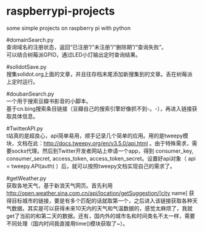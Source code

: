 # raspberrypi-projects
some simple projects on raspberry pi with python

#domainSearch.py
 <br>查询域名的注册状态，返回“已注册”/“未注册”/“删除期”/“查询失败”。
 <br>可以结合树莓派GPIO，通过LED小灯输出定时查询结果。


#solidotSave.py
<br>搜集solidot.org上面的文章，并且往存档末尾添加新搜集到的文章。丢在树莓派上定时运行。

#doubanSearch.py
<br>一个用于搜索豆瓣书影音的小脚本。
<br>基于cn.bing搜索条目链接（豆瓣自己的搜索引擎好像抓不到-。-），再进入链接获取具体信息。

#TwitterAPI.py
<br>t站真的是超良心，api简单易用，顺手记录几个简单的应用。用的是tweepy模块，文档在此：http://docs.tweepy.org/en/v3.5.0/api.html 。由于特殊需求，需要socks代理。然后到Twitter开发者网站上申请一个app，得到 consumer_key, consumer_secret, access_token, access_token_secret。设置好api对象（ api = tweepy.API(auth) ）后，就可以按照tweepy文档实现自己的需求了。

#getWeather.py 
<br>获取各地天气，基于新浪天气网页。首先利用 http://open.weather.sina.com.cn/api/location/getSuggestion/[city name] 获得目标城市的链接，要是有多个匹配的话就取第一个，之后进入该链接获取各种天气数据。其实是可以获得未来10天内的天气和气温数据的，感觉太麻烦了，我就get了当前的和第二天的数据。还有，国内外的城市名和时间类名不太一样，需要不同处理（国内时间我直接用time()模块获取了~）。
